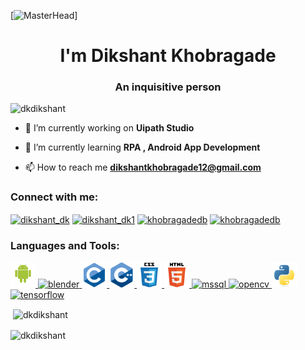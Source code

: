 [![MasterHead](https://enterprisersproject.com/sites/default/files/styles/google_discover/public/images/cio_rpa_robot_automation.png?itok=XnfunrRl)]

<h1 align="center"> I'm Dikshant Khobragade</h1>
<h3 align="center">An inquisitive person</h3>

<p align="left"> <img src="https://komarev.com/ghpvc/?username=dkdikshant&label=Profile%20views&color=0e75b6&style=flat" alt="dkdikshant" /> </p>

- 🔭 I’m currently working on **Uipath Studio**

- 🌱 I’m currently learning **RPA , Android App Development**

- 📫 How to reach me **dikshantkhobragade12@gmail.com**

<h3 align="left">Connect with me:</h3>
<p align="left">
<a href="https://instagram.com/dikshant_dk" target="blank"><img align="center" src="https://raw.githubusercontent.com/rahuldkjain/github-profile-readme-generator/master/src/images/icons/Social/instagram.svg" alt="dikshant_dk" height="30" width="40" /></a>
<a href="https://www.codechef.com/users/dikshant_dk1" target="blank"><img align="center" src="https://cdn.jsdelivr.net/npm/simple-icons@3.1.0/icons/codechef.svg" alt="dikshant_dk1" height="30" width="40" /></a>
<a href="https://www.leetcode.com/khobragadedb" target="blank"><img align="center" src="https://raw.githubusercontent.com/rahuldkjain/github-profile-readme-generator/master/src/images/icons/Social/leet-code.svg" alt="khobragadedb" height="30" width="40" /></a>
<a href="https://auth.geeksforgeeks.org/user/khobragadedb" target="blank"><img align="center" src="https://raw.githubusercontent.com/rahuldkjain/github-profile-readme-generator/master/src/images/icons/Social/geeks-for-geeks.svg" alt="khobragadedb" height="30" width="40" /></a>
</p>

<h3 align="left">Languages and Tools:</h3>
<p align="left"> <a href="https://developer.android.com" target="_blank" rel="noreferrer"> <img src="https://raw.githubusercontent.com/devicons/devicon/master/icons/android/android-original-wordmark.svg" alt="android" width="40" height="40"/> </a> <a href="https://www.blender.org/" target="_blank" rel="noreferrer"> <img src="https://download.blender.org/branding/community/blender_community_badge_white.svg" alt="blender" width="40" height="40"/> </a> <a href="https://www.cprogramming.com/" target="_blank" rel="noreferrer"> <img src="https://raw.githubusercontent.com/devicons/devicon/master/icons/c/c-original.svg" alt="c" width="40" height="40"/> </a> <a href="https://www.w3schools.com/cpp/" target="_blank" rel="noreferrer"> <img src="https://raw.githubusercontent.com/devicons/devicon/master/icons/cplusplus/cplusplus-original.svg" alt="cplusplus" width="40" height="40"/> </a> <a href="https://www.w3schools.com/css/" target="_blank" rel="noreferrer"> <img src="https://raw.githubusercontent.com/devicons/devicon/master/icons/css3/css3-original-wordmark.svg" alt="css3" width="40" height="40"/> </a> <a href="https://www.w3.org/html/" target="_blank" rel="noreferrer"> <img src="https://raw.githubusercontent.com/devicons/devicon/master/icons/html5/html5-original-wordmark.svg" alt="html5" width="40" height="40"/> </a> <a href="https://www.microsoft.com/en-us/sql-server" target="_blank" rel="noreferrer"> <img src="https://www.svgrepo.com/show/303229/microsoft-sql-server-logo.svg" alt="mssql" width="40" height="40"/> </a> <a href="https://opencv.org/" target="_blank" rel="noreferrer"> <img src="https://www.vectorlogo.zone/logos/opencv/opencv-icon.svg" alt="opencv" width="40" height="40"/> </a> <a href="https://www.python.org" target="_blank" rel="noreferrer"> <img src="https://raw.githubusercontent.com/devicons/devicon/master/icons/python/python-original.svg" alt="python" width="40" height="40"/> </a> <a href="https://www.tensorflow.org" target="_blank" rel="noreferrer"> <img src="https://www.vectorlogo.zone/logos/tensorflow/tensorflow-icon.svg" alt="tensorflow" width="40" height="40"/> </a> </p>

<p>&nbsp;<img align="center" src="https://github-readme-stats.vercel.app/api?username=dkdikshant&show_icons=true&locale=en" alt="dkdikshant" /></p>

<p><img align="center" src="https://github-readme-streak-stats.herokuapp.com/?user=dkdikshant&" alt="dkdikshant" /></p>
